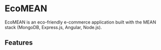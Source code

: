 # EcoMEAN

EcoMEAN is an eco-friendly e-commerce application built with the MEAN stack (MongoDB, Express.js, Angular, Node.js).

## Features
